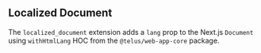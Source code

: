 ## Localized Document

The `localized_document` extension adds a `lang` prop to the Next.js `Document` using `withHtmlLang` HOC from the `@telus/web-app-core` package.
